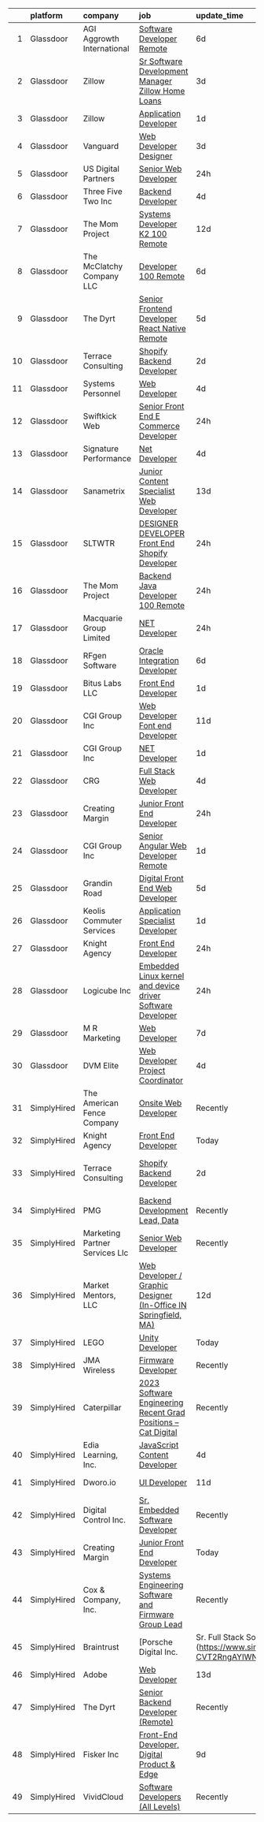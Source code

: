 

|    | platform    | company                        | job                                                                                                                                                                                                                                                                                                                                                                                                                                                                                                                                                                                                                                                                                                                                                                                                                                                                                                                                                                                                                                                                                                                                                                                                                                                                                                                                                                                                                                                                      | update_time   | location                       |
|---:|:------------|:-------------------------------|:-------------------------------------------------------------------------------------------------------------------------------------------------------------------------------------------------------------------------------------------------------------------------------------------------------------------------------------------------------------------------------------------------------------------------------------------------------------------------------------------------------------------------------------------------------------------------------------------------------------------------------------------------------------------------------------------------------------------------------------------------------------------------------------------------------------------------------------------------------------------------------------------------------------------------------------------------------------------------------------------------------------------------------------------------------------------------------------------------------------------------------------------------------------------------------------------------------------------------------------------------------------------------------------------------------------------------------------------------------------------------------------------------------------------------------------------------------------------------|:--------------|:-------------------------------|
|  1 | Glassdoor   | AGI   Aggrowth International   | [Software Developer   Remote](https://www.glassdoor.com/partner/jobListing.htm?pos=128&ao=1110586&s=58&guid=000001833ad7736db4a7492398ed6420&src=GD_JOB_AD&t=SR&vt=w&cs=1_fd64ec78&cb=1663139542333&jobListingId=1008123247793&cpc=AF770993EC679D41&jrtk=3-0-1gctdessu284l001-1gctdestfj4gq800-240493a7e473301d--6NYlbfkN0Djn2IX06ySSIMu1gfEBEDPYQmbvGwUh4vHPX3-iaCFfQnsfj8FxF0YxhOo-2lW_WottpGOt_iG4K_iuSi4My_2QSelA369vQAk0Bh05a_GpYG05czbSHP5QCpBtifp4rrO5380BLmxcgc1z1li4FB1991ijhvWqHZ5Zz5IpE_XBzXxDc-YHAxhfzgzApefNWDVWIceBlUjh1iSe1DAbdAJfYDfwfv-O-X31dr8qS-7rq4jpSw0o1wnyEB8wdDKdqh3o6hJlh8CESB695XVPhY-N2lrN0ICy2iKipimbkNSAQTzv1tCHtkIsznuP5XkfHjVsGOm707w_cpftAXXKstZThrLnWNhILqytjw268DL6QoKSixxxJxPQOhz0lbkj2FvMIzCoAL5IbJvYstl1mj6NmH57bFj9P8fgbXOHp5lZw_h73j1RMbjR_XFGg5WTI2tt8gNX6JIr1emXNGNkFIvxiS318rtUS7jne0eZKaVSL7L3mAiglVD_HsQbjnp2MZiFyWSkLGNozAJ_HpIU4bEulxE0qs0bOKcd7jhJISBCg1QooQQvJH7t7H5y2_qa22EmQUnz33keg%3D%3D)                                                                                                                                                                                                                                                                                                                                                                                                                                                                                                                            | 6d            | Remote                         |
|  2 | Glassdoor   | Zillow                         | [Sr  Software Development Manager  Zillow Home Loans](https://www.glassdoor.com/partner/jobListing.htm?pos=124&ao=1110586&s=58&guid=000001833ad7736db4a7492398ed6420&src=GD_JOB_AD&t=SR&vt=w&cs=1_32ab573b&cb=1663139542333&jobListingId=1008130784641&cpc=036CEF58F9688075&jrtk=3-0-1gctdessu284l001-1gctdestfj4gq800-7db2b0aeb60e9e96--6NYlbfkN0ANMurRYyPEXg08u6OamUd1Mvhk-zhFSGYIZgoJR86UvQ_x0FKK8TrZZD49G3rLjS_g4PcJvf3kkbCNuDQYfEDJimTA1LBnEv2drmpKQ6cS0wEdT7AajpG4Tz4HBX71_8q5S4ZQFSk2ffyM_TAKcCryGsHj_CzYu9-w29hYG_NwaZJ-96sArOR49iyuf1O3A8_r0JJOtqWXNOj-IpsS5UpIeuOjowRCVFBLlJeJ8jU4CEDIxZnPP_VsSEsazgPPshwq5mLv_m3AEnBxlWXKg-CgqwEYsV9R5fhHclTr0Rie4Ay9vLU-M-cjO5XZNcmP7LvYVPDCnip5akjgUedm6fbIh7G_VFULgsb_qFIIW2kTiR5L8N9J21ifA1OitMHBxrGJnrK9E12e4-7ttJJkSeTP-1YQ_16xKG6OrIa3uOymIQHOiK_ql10xEJy0Gh0F02iiVq9AhF6sMbfM-VTyiBs5mO0_HXBZQDJcz-5IYitJewFa4xnyKFNu29LppJsy1ElW-xlyFtwPYTm9tJS1brtdsfMyhn3yqRf--rJiaEwwIN-caE9LCR3_WFcaM8TJZCT87WWISyjDQeWtBikoLFoekwSBmQvipDSb_TigWZx1k0x5N-3rkYySEbQIZvIGwJ3KmKv-X5D-LL2p5EmOGGk0-In8HBoSgB-PFM6fZZ91Ov8CAjv5Yxg63N8_zBBkTNh2TGbgdYEvmW8PIS8NuGSJ0fpdCPH9AY6XsH92mWLv4UVWVZRHmE3nFW1eeeIn0pNBQAREHMB_5anWtK_WGdZXJyxHdjqUgejPilcv-0cbomgDctuLp1VSYGqwaBQPd5vxr5DJJDzgDvkNfrbpsciRN4xGci8JLQyBzL-7WNl7ahoZ53GxmUu4Eu8gd9cRdwPlrU_4w0kGcg%3D%3D)                                                                                                                                                                    | 3d            | Remote                         |
|  3 | Glassdoor   | Zillow                         | [Application Developer](https://www.glassdoor.com/partner/jobListing.htm?pos=117&ao=1110586&s=58&guid=000001833ad7736db4a7492398ed6420&src=GD_JOB_AD&t=SR&vt=w&cs=1_5738f602&cb=1663139542332&jobListingId=1008134172887&cpc=C4A69CCDBB3B9599&jrtk=3-0-1gctdessu284l001-1gctdestfj4gq800-c6daa90a6669b9ab--6NYlbfkN0ANMurRYyPEXg08u6OamUd1Mvhk-zhFSGYIZgoJR86UvYL2v6MoUqae-sD5DnU21vpZhuaoMFJt9wVyEyvf2QA1XfguwhH7G3tM0-PNgW6CGdUX9LBJEjF1WjQkIfj4JRydtvPZugMScW5L1yCyM5tNJ9G8L6OLwOTqSFwB3txIms10ZWOi6v6gjKxtZqgomg-VULG7yTg3-gCK4qMH2pBE4ycUVuUCbG9tgTvckzWW4E-4vWud2ZN1hjMTSqcOOJQtiS-UZLASVR1ziR2RmtgKJXSIq_3lXCxUj80tmO6qvhQ2KCFEXfQaZUD0oldqJwrSUE_zb4IaeP1u_Vr-WXHdgc8LxJ4m4oWReWC4OJJ_Tr47yhl8kTBiTCmnMIrLhKXjCV27pJKKf5nlDah6XXTTMkgkNsdIiVpBQx9AWbiGHlrolU1_x7_z6ycsL3Xiy5VcrlZzABCZHfCYTJ_7Xu242-sxIBM7xRYVIlmmre8LKKZcU7dh3JRnEhieeUbYcPo8EtrW29qMAwuh5mb8X3pAd4WKL4yXutQ5N3n_xebivRtugeS-_PJHTlpUQy4yDfwmYS3cxQk4y4pX-7A60XDQBlu2-Pn2yO-JCvubHSAzzi5ZaTtD-YvwnKxivmBNHtvL1S3q6SDlAOK2tpFzRLbApZJdDH6C3A7rnPGKZSfWHna2emurFfcqHc3L0NFJvLmhqYqMC8ktkG2gAV7lb6kPd5CdlXW1VgnPwXhuRi3iTncA8C-FUUXw3RcsHWciNelSWG98i81cIXTUPAba6ZBUBgP0E_o0ZMp0AM1or76uY48elgDQBb7fSBkzje3k_IMMUXTJfB8azxwE65C7XOx-4U-IVFKxd_7driAl475BOgSLMqXHxBW9PPNY7zz4L4c%3D)                                                                                                                                                                                                                | 1d            | Remote                         |
|  4 | Glassdoor   | Vanguard                       | [Web Developer Designer](https://www.glassdoor.com/partner/jobListing.htm?pos=113&ao=1110586&s=58&guid=000001833ad7736db4a7492398ed6420&src=GD_JOB_AD&t=SR&vt=w&cs=1_bbc6ea57&cb=1663139542331&jobListingId=1008130738329&cpc=CA5E2B5B7F82281C&jrtk=3-0-1gctdessu284l001-1gctdestfj4gq800-8f7885d589a4cda5--6NYlbfkN0BWQs_M7ZA8XLbIFWVw-PYcVVEPryqVLyWhKaEKPskHy2YkbHyHJDwB5vIJ0eSmX6bVJVfbGcsdJGyr5o5S5OnXYXJWXZNmtBOxYNrDGEVO1O9EpaQDa3kCWxUxd1e8enNO3rCqJXVcGHaTnsCGx5vc-lflJ8tUwqdkctmWWsMYtd56T3SzBRFm-lwcr4SkAvZu2IDnj5pZeQCoQskUSX093Xun8O1HcNlwYQxOP0Gz4tA5WGvrqW0to8uwzZd-ecVXldNvQet2eHjbdscZebnMLOODvBdq3tmbhmvKKaVowTMoMVvBj-AWOd6M-kTjjUYhlGFrRghPO0D95vyriin3nj0xYId_QLFV1gIhetoTMZRJM4cLtoXUyKle_AojObNncFk5ndSR4tz1h6iM7Npx_Vz1I4xP6Wp4IcEwceHdmDJAKoOXVc1xxrEoicT-H_N6EaS66iVFFyIaE22ZCbu9v8RV1n5h9sjjOIbgfgV50hbpCIxpjxeydmD1kAzT8aW8abL0QaR0Tqm_WNWNvx_RkUyKQzsPEbdI-kVbrYqOhBVoI1sUPyfBJzj9bC-BcMd2lil2l7YB_IukfUArkFloNg66UEBwM4noJaFptaO2RKu85Fu8Hg7V-XdDTCW9ckX_DCF272LOT_dZy9ZAe5n9EyhW0mdtU5p0yodArVDqnKfBRh_rzaccNxwjS2upxmMt6Qa-1bZ1GKNiIKXJnFiFx1RQMC1FgG79fo2i4gwshRkUtF_PnwSF1g73XzcQuSArdWMCt4uji6onSNkLQhU97Mee_eskmFH4XNFjd-uCRpdM1VpjshWE8I5eFnyjVZlHbuJe1clp1To715RJNAi0sR5CT_gw5WrgCPcJJ03PjwgYAOuqDF30MaxJS0in40zlQavcXFJ6soucbDaFZlJSaOYSIagzzDp0pSOLSCXT8mZdzQJYO8nv7yomPQlTZOjDBOIaBDhHvkKcxgSsvXb7m06vet06Zs0oggZfsV9veSJgDeRbak_LuTE1EDCl4N48OYY4fqZ4lKaZA0JsRc8XrzMLF8_vEZn2TrQlYSCVhnqA_wH_lSW-cbxUk3vDidasjw5Zb60iSw%3D%3D) | 3d            | Malvern, PA                    |
|  5 | Glassdoor   | US Digital Partners            | [Senior Web Developer](https://www.glassdoor.com/partner/jobListing.htm?pos=112&ao=1110586&s=58&guid=000001833ad7736db4a7492398ed6420&src=GD_JOB_AD&t=SR&vt=w&ea=1&cs=1_d14cd3da&cb=1663139542332&jobListingId=1008137042983&cpc=64DC0C913FDBAADD&jrtk=3-0-1gctdessu284l001-1gctdestfj4gq800-003e37f9149db07c--6NYlbfkN0Cu2d6yb8wqnf2iBGjLJwYIGmr0Yin4w7PKMEyI4--go4Xd3mypgax41yCG1wuzaFuQToPP9BQIZD7RFQpvLqHIr_xScS89BYfwIcyUdZArCgXEw63aqj8UsVz9WsV70C4rfra0dvuAdvjr3izQLB4FtVDFx-sa6jaCs947NP5WTxO9ZdkKqxw_NzPPkvRfvxctwfsa5jOhs3mAw1vbXAGRln61N05vYqmQXSeKNR816YShTc-WyEH-W_RcvmYc1hlVq45Rv46Mf5VmXM0_4wl2g-CPNVhFUNT4hb20VeSHMHfyfvmRhaopkSxByoHuo8wdQ4lBCgWNueNmB4Ue5JQzbsASE0tamhO9zXIGqam5GLi6DaDH-NSjwZPn2dUzuCTg1ZlA8a5kfm-32l0K3ANUvtddHOVEyVGbSSyYDy9ftpThvQNBY5FvhAhZp8WsUpSze8-YpSWLew0XvO4BF2yGMgY4Gm39VB3DZX_B6Kkss5tjULFj6BycJfIiTZpoIqIhWX0BDmxOPA%3D%3D)                                                                                                                                                                                                                                                                                                                                                                                                                                                                                                                                                                                              | 24h           | Cincinnati, OH                 |
|  6 | Glassdoor   | Three Five Two  Inc            | [Backend Developer](https://www.glassdoor.com/partner/jobListing.htm?pos=114&ao=1110586&s=58&guid=000001833ad7736db4a7492398ed6420&src=GD_JOB_AD&t=SR&vt=w&cs=1_58282036&cb=1663139542331&jobListingId=1008129717452&cpc=7F925F5888094D6A&jrtk=3-0-1gctdessu284l001-1gctdestfj4gq800-e619b490b73387fe--6NYlbfkN0CgBgcxuOwrlzWFp0xvOgllyDb1Hw7UsKEX_IsXppgvM2unXhFTbkMwlivnk0ZepBZCtuyGY7DQfNdha5kyFYTD0swE5_W_RnJ4gPbZ3Qu46znspgtjuUyeql3aZDl35yDQFHg5SzL3Gemiijo3s7PvG_OOq5KLgdlZ4Y3RT9aqiQ0C5ya9CgRzzW6ISQ3ufyGm-Z2yj2HovJrS0XExiu3YMQdKq9LWy1e7FyiGq3iOG4ktwHQayKIRqsWsLoHZj6VALLa15FuqonBXB2yXFPnb40p6EKOr3rz4zciLexvOC0l9k-pZzYYXh5MvHRG8f2XOANGGPwCQACoTxPGnN871d_QAH3IPhvyUZ2OOIWCI2HOC2CUWwxMLqg8Lpw_3BV3b8hLG5CdVXWV1WG7xShdS4mMVBVcYLPXZrg88lZVZzaiSnnlMlmm0funO_TDfOvE%3D)                                                                                                                                                                                                                                                                                                                                                                                                                                                                                                                                                                                                                                                                                    | 4d            | Atlanta, GA                    |
|  7 | Glassdoor   | The Mom Project                | [Systems Developer   K2  100  Remote ](https://www.glassdoor.com/partner/jobListing.htm?pos=130&ao=1110586&s=58&guid=000001833ad7736db4a7492398ed6420&src=GD_JOB_AD&t=SR&vt=w&cs=1_f46f9a60&cb=1663139542333&jobListingId=1008112300129&cpc=BAEB662971763A76&jrtk=3-0-1gctdessu284l001-1gctdestfj4gq800-fdf56c462fc38c9b--6NYlbfkN0BDp_epf89aHDQhKpPegNJQ_ldQpEFZQsM9OcONMGxWx6pU56EKHF58QjVdAUvn2gUgn1E3661QXtzRSgQtr-JHtXIqlLT3NkKpq7nxSaTFvXKT3WZ4c9flIA-A-cseXStXfj1NVjjcY4NV2hmz-2s-6r8GQ-7bDQpQH8dHH5hSD68om7uvRYp64IriBaNICmIXo8mHNTWarIknxFJeDEd9XbmI91baID6Q7kaI5sjfjvxTBcthnE0nTMkwpnhZaz9toUPJ-MpgAVXyBn2PHmcUkl7gSQa82eEMmMni3QjMasbl_FfEuy8KnqyKBqYFdpjLpIKYehgHQQ2N_YnqoVRWsnMgyGsh3s2ugNe-Bo8R3JSMFQQhfxxHoPnd4C37LhttCVfoGu6ifQWyUI9bLVwiRcV4nWdIHi8FvwryB4NFAGn_42tAJL91IB2F6YpfdOX7n3kUU3MAUJFz7axbWjFF3Ce0dTvZdaSVHWFEXSOwGkeBeEnjjHMcGqQTNu8tfR0pfzHhwyyHZtma7codgLoRLMzj2tZE38qvTqT3ZXHo0IXtVc8WkWQjVf2lD1z2OOGXXgW4RmZMpA%3D%3D)                                                                                                                                                                                                                                                                                                                                                                                                                                                                                                                   | 12d           | Remote                         |
|  8 | Glassdoor   | The McClatchy Company  LLC     | [Developer 100  Remote](https://www.glassdoor.com/partner/jobListing.htm?pos=129&ao=1110586&s=58&guid=000001833ad7736db4a7492398ed6420&src=GD_JOB_AD&t=SR&vt=w&ea=1&cs=1_010cdef8&cb=1663139542334&jobListingId=1008123581793&cpc=FA84DF7EA1EC2398&jrtk=3-0-1gctdessu284l001-1gctdestfj4gq800-6acf41fd2f09dc8d--6NYlbfkN0AvJamjXhlkDEVf_vcoI3bbUUL_2ExICajiRnoRkOTKxHcQu0PRm526CmUeTsfanZOqoMDdrUp-j2i0QJI96SrAfuCerXt-A9V0AqPqWyOynJ3x-O-RpQjzGHVi4lOd5Z4R8Srd_uF6_bna1BnLFXLTnrhod1AEqQ2yc5WyqDa7bVoBDzmrc0u2pe9297U47LpPtblpFH3o9JwEP719m88yktwKxHjfx86yDmjVsqt9vfbrVG-xngEH47xP1_TAPYp30synUmGb-Aaa0HV2fDaf2yOiyTWzUEGxdDdvJmIKMvdyei77xdYLwhS_yIjmVmGmzogEo2pFzQ3J7rqtt6H-hrblMqbDBVOkxJXE6QtIzAJL71ZE4S6qwUVIGlhBjFQsr5smSysn5IWhNZd_ksyEeI02qy300c59qgLpNhJCuuPLcbqZFgvaa7KnHlxX4EPG7oD9lL8466VIOTHtGq6HGB6l0q85D9Vc6lZizONC77Ue-kJJfjUBrbCnSoLgeqQ%3D)                                                                                                                                                                                                                                                                                                                                                                                                                                                                                                                                                                                                           | 6d            | Remote                         |
|  9 | Glassdoor   | The Dyrt                       | [Senior Frontend Developer  React Native  Remote ](https://www.glassdoor.com/partner/jobListing.htm?pos=107&ao=1110586&s=58&guid=000001833ad7736db4a7492398ed6420&src=GD_JOB_AD&t=SR&vt=w&cs=1_8ed9624b&cb=1663139542330&jobListingId=1008127746861&cpc=1641D5D5536C06B6&jrtk=3-0-1gctdessu284l001-1gctdestfj4gq800-3d48ef1f36f31cc6--6NYlbfkN0AFaGKiZr_kAHuZ3OrJZNHsT_4fdn-2K5hALt0VUNIML00FY7QMuiO40EhkuV9Thnlx6oS6kfZkO1-LJKx1-I_zgyLhp5ZW0ydVVnkommZNfYOIUFHAN7D6kbIB4D51Cn98--WG5qamW8oxk5kz89jttVWYS9spL6jPR1k6rMDBb6vdCBhII_8GYRz0qfY2Yh-1mYVARh6V01hJj8RPQU-uaYyPrMRdOpOOs4SZlC73mhjhThVb-DYBQUqulFqJQ3D4UmTicPvTLTaqGGTw4WoiFsceVyer4sBbsHbzWXnQsxqGpOTZ2xYdVo_sFIIKCwm6r35Rg2naNC7p3lczPnksaTlG_cdD_g7-W4kyCw8TSN3bCYPt3AJ8cefMrgsjdv0qFDVjhpV_VP6xXrbaz5K8njRNxlbXeEIXjg89ByLGaTVckXYFlWlnKoz-8qLSzyQEoInYdthl-b9vKJleD3AhXIR6E3UbDCixH_OAwy9hMkjrBsZLR56Do-CXHmsCBAlxMLWabP9RryF_0MzQr3YNrXcP9mtEq-KQkXPkHiIf5V3xzWHmhAu7)                                                                                                                                                                                                                                                                                                                                                                                                                                                                                                                                   | 5d            | Remote                         |
| 10 | Glassdoor   | Terrace Consulting             | [Shopify Backend Developer](https://www.glassdoor.com/partner/jobListing.htm?pos=125&ao=1110586&s=58&guid=000001833ad7736db4a7492398ed6420&src=GD_JOB_AD&t=SR&vt=w&ea=1&cs=1_6f31502f&cb=1663139542333&jobListingId=1008131665607&cpc=A0637F14311B9419&jrtk=3-0-1gctdessu284l001-1gctdestfj4gq800-18010db93b8cd787--6NYlbfkN0DiwaVD3HiDYB5250xOpg-Chrdpscpx_0ux8G7tjQr9ZR6UMPMRjdTv-rYv0WYt0ikT0CHPlckmqNdBahKzqtorl-3cYiUc4Dw6CYzL8XOgRfGBcW15CAX5wES-GOahStgrZRXkPI7v7sWDDyhpOm2oG13rt-Lsa-73n1rcwrI_Tk76vUQ2yVPBIAyoNuO5SmraJ2-fgC2ZUtvaZGnJzuWGsQ5xRQe_t88ztDDChUTYf4xHR8lTu8URdlvh2dc6aE8zXnZCj7QJkLynFQEvzwPnaFsmF2PdyYaWOzzoA-9SgICgifVwZ-Qmblfc4SWwORBS_YBcZDKiQh_GXgzdIG7X9TZKq-cTcSc1dxyFi35q2ZjeNCzrdQjmLFfbX5mUTZRSKITx1M9yGp2Mr44Y4s4J6HYORiF7LyE9QdoYuWOQf-1kDeOWqc8YwMKQbZ_9Yn40bTR_70EB_85X4MlQrw2SbydZhDFYo_nXgCW5AP17xKs06ijyL_2Zl85xxW7w7so%3D)                                                                                                                                                                                                                                                                                                                                                                                                                                                                                                                                                                                                       | 2d            | Seattle, WA                    |
| 11 | Glassdoor   | Systems Personnel              | [Web Developer](https://www.glassdoor.com/partner/jobListing.htm?pos=111&ao=1110586&s=58&guid=000001833ad7736db4a7492398ed6420&src=GD_JOB_AD&t=SR&vt=w&ea=1&cs=1_8ca4ca53&cb=1663139542332&jobListingId=1008129965645&cpc=B63DE67CBF13A213&jrtk=3-0-1gctdessu284l001-1gctdestfj4gq800-166b6172a04e523c--6NYlbfkN0A0DbZ39CWAZ7sACrgUbAgE40OfNocsE7-DiGyU8aF1blUF2VFbpLZHBkmN2RXWPHrWiMzvEF-EHPS3NrmvRPLYa9a0Bj8HphcsOLEeEjkVaY07l-P_gqfMP4mfJUrClNXxaTt1W1zGGi0J0q-qQUWHDVs981JRQlQrKB6SnuR7J8LAiOQnEsjUkwRT6NDECMlmUIAHhbOeRzUksmdrLcVTpJaAmzUb8gI7HtxZxB0LuRq4AGB07QHuuLNLAJju4MvqgV19KnAyb8C6OSWhiUqjj8KpRdXS7fWZtJ9peDNAb9Fhbuv9eACsPuCmiiSgp0pYu1L2Bp4_hK5RHsevHT-jJ02KP3Jrr-wy7OdsrWlqHQjpCtC2kVtc_OV4xSlIjlrlognYHNRewZ3kgBGokooYACQ6TFx5pd_A-AP4P_HkALPtkWAtu0Agx5XXgtcVBMYEOZQ3xcumgDNja0A6YJSnRvFXFBLgGXxLf6kca_HZyFdynMC9MdU3-mX_-MJvLwOqo5hOGsPn2Q7oDNEgSHCALB5f77sDxjeDGhx11EO9WSlJilavoftkaNzvhw9m9YM%3D)                                                                                                                                                                                                                                                                                                                                                                                                                                                                                                                                                   | 4d            | Amherst, NY                    |
| 12 | Glassdoor   | Swiftkick Web                  | [Senior Front End   E Commerce Developer](https://www.glassdoor.com/partner/jobListing.htm?pos=109&ao=1110586&s=58&guid=000001833ad7736db4a7492398ed6420&src=GD_JOB_AD&t=SR&vt=w&ea=1&cs=1_e9152a57&cb=1663139542330&jobListingId=1008137258811&cpc=9FFE37255B2C047E&jrtk=3-0-1gctdessu284l001-1gctdestfj4gq800-ae474f08ac9fa07e--6NYlbfkN0CvahHJL5dpwIe5nlYo2UZJB8CTXAEl9vJAxrd3EfdRQbHmtT7BfIW--zfH4WusIQ466li_pDKqv0zJfo8ilBc5VF95SNoet22FWa33rSjNfyxVuclSl01HLTqL761YPdBspLBN2o6jls-hSNc3uKrEOu2jFI0lc2XHVsKCCd-Swoc5OyIvHMTuhi06L1BFNURjMgN_MVXek-bwTotRMF80YPvHIj1MJAhf42ENR9bAElJ7oLFFzzh4MdvRPvVtaMKTqeZfxIX4pRqOd8mgCzfbD8N0lVwVoQd9l9aHBiZ0I5R45JfOhfnNNRSTM6_e4XnwTT9zKKEeS-Fv4R2tJChkUKV3kxlW37EmdeNg9bjc1JKRyURzYHhe2WmTC-34qb0G8sZUGL6Odj3-bQfC_lPrV9SuRJv3pH_F98g1GAspM5WeMOen2B2MAPkE3tydXrCqSoM8jujPA1Vg-CW62Qs1-lqyfN5TPJdJ1BxMvUZEwQjuwBNS3z9VSGb-KOZUQpFAKTKfLnU_Bw%3D%3D)                                                                                                                                                                                                                                                                                                                                                                                                                                                                                                                                                                           | 24h           | Remote                         |
| 13 | Glassdoor   | Signature Performance          | [ Net Developer](https://www.glassdoor.com/partner/jobListing.htm?pos=126&ao=1110586&s=58&guid=000001833ad7736db4a7492398ed6420&src=GD_JOB_AD&t=SR&vt=w&ea=1&cs=1_0bc7225c&cb=1663139542333&jobListingId=1008129201684&cpc=1160948BCBA38B5B&jrtk=3-0-1gctdessu284l001-1gctdestfj4gq800-f276d1115cf58d0a--6NYlbfkN0DdI5e4NrRhJzkh5_rNc4iJsqmw_rK-1extVvYQlMkdwFRmXS0qm8nU-JxbqHleaeIjy00LjGaNRKyKI8tQK73iJvL9vjfzdUjL6MmRzYFsT-Tf_2d6pA67Vr_5YKQQ_zKhdJbkV3jrXuP0XPlNHTLuXoc_2d_1Qj8SxURG6Hio4x5gve3RpCdOKEhBqB9Yot6b3mB3sQI0GRFwHEtPDA97g3WQgRpPgAcvJogB_ERGeKxxyk6CoRewvJaz2U2r2Dnq_e9uJIzY_Gjydz_8uaOKUlmi3MBrioa9AoTo4jTQYDZCkRrnygVge69w4b9o4NY-qMSXDnmB5-9KplAcF24V0dDi3feWvCOrzQMMR9Ewp7qGnH627YHSTFv6uZ08_NrzACBADbbnlWHu6Rt6W149tTfPzghcZsSfkUuC9glAlGtmffzGwBZBTyp4bwYpQiMG9nfyRW2qqneSdJbYEuK8q2cxl3aO8zYtH5ce6osKPsz6JbB2Da0X)                                                                                                                                                                                                                                                                                                                                                                                                                                                                                                                                                                                                                                | 4d            | Remote                         |
| 14 | Glassdoor   | Sanametrix                     | [Junior Content Specialist Web Developer](https://www.glassdoor.com/partner/jobListing.htm?pos=119&ao=1110586&s=58&guid=000001833ad7736db4a7492398ed6420&src=GD_JOB_AD&t=SR&vt=w&ea=1&cs=1_f526111e&cb=1663139542332&jobListingId=1008107815764&cpc=A65DF3A704A48F9B&jrtk=3-0-1gctdessu284l001-1gctdestfj4gq800-b245c521c04dd0c2--6NYlbfkN0CyQKdz8_lqdlgY-c-amsQST66Z8QjChsyYA8vzcGklWI54h1yaGRml5nZ8zCgFfjKK9ZLdt4yoVKrNz6IE8WYqPgnbtAenCgXBCuUJyRj9v1G_X1xDpaq7D6TVuE3LE96DJszuenHbsextHgw9-_0LokNeJq8xNTHga_useAxykmPnHKlxTeGpxpVL3bGTZHIHfF37NP-CGvXZUT0lC-o4cGq97dW9oMdyHLEvNeIi1BZLFNwRT1cMT0gD9IOMdcfUN8M5xddJqVe2SM-GN6FjwfE6narTJ6U7lAS0FNEN8Eo_R2TnINBEAlZtO-kUogmL9Dvuj0_CO4RHfvOviGRmU1x-Wlu9ejLEHOsmofg2JhKuLuFDYziTQ5TWF5J66RWdMWVwPqbQ9xYeULVZxEsrXW7J_WSbf8MJ5mJV61_j7D3iH-kN27Eencl9moC0H4fDZgNw4kK5DErTpB1EQfV-d6K0ooIBUlGa7J9RaaUE0SpWujSa0Mn_2x7QBH75p9M3bgn_DgX3EVUd_BNLLml85XUdOpUxKKg%3D)                                                                                                                                                                                                                                                                                                                                                                                                                                                                                                                                                         | 13d           | Remote                         |
| 15 | Glassdoor   | SLTWTR                         | [DESIGNER   DEVELOPER  Front End Shopify Developer ](https://www.glassdoor.com/partner/jobListing.htm?pos=104&ao=1110586&s=58&guid=000001833ad7736db4a7492398ed6420&src=GD_JOB_AD&t=SR&vt=w&ea=1&cs=1_c779a73a&cb=1663139542330&jobListingId=1008137598131&cpc=618B7C2C2BCBC227&jrtk=3-0-1gctdessu284l001-1gctdestfj4gq800-200f7b1004398c4f--6NYlbfkN0DfhRLDY5E7BVY3xhBTAobuSaZ3WR2SqAJ-w4NHeQGDZ8CKtdIif9Oe4KhcI69g0WvVa1Frq0TaZ17OPadVErfG9reYn46NcnkHevZvy4YbazIj_UmrgJ5LNoG4eefHDLzuBc8l9B6543c5UqlfJZVnmh6W28k-UwB8StPLEqeOhv5rOU9UXZC6PFE6j-iiNpFr7YB6oURcyXja0ly0aMxsvCSs2h7JaHhlm3KPwC8zRXIDI_Av-oZ6N8A8eCvUVI0K46OaTL2RWOBzvxfydGtmbmQeKMU-QYG_I0nvQucawFonforYObkIzVlBHNwBXuZJkoo7eqiL-ejRI52Psh2_Aw2a4EAari6MeGTGZ7hTwxwdANJ377ppwarvx_sVbUnf8pRykwLzo61dhWkh-DL5ae2uTYXiYhzCyT0tyL4JXDdxC7C5gHTVncqcONof3QhjmzVr31FkHD9V2ojEpWvEjHu2RwtuvKPf8mfDA3ScwyJge0wM7km2sJKUDdxSkoEu-j5RJJy_Cw%3D%3D)                                                                                                                                                                                                                                                                                                                                                                                                                                                                                                                                                                | 24h           | Remote                         |
| 16 | Glassdoor   | The Mom Project                | [Backend Java Developer  100  Remote ](https://www.glassdoor.com/partner/jobListing.htm?pos=123&ao=1110586&s=58&guid=000001833ad7736db4a7492398ed6420&src=GD_JOB_AD&t=SR&vt=w&cs=1_87dab0e7&cb=1663139542333&jobListingId=1008137268185&cpc=ACAF1607C5C1E404&jrtk=3-0-1gctdessu284l001-1gctdestfj4gq800-cf3023fd976455f7--6NYlbfkN0BDp_epf89aHDQhKpPegNJQ_ldQpEFZQsM9OcONMGxWx6pU56EKHF58QjVdAUvn2gVV_7j7KIcVwa4KAmjt9uW2__vP-KPRhydi-Gx1r2zmjewsYkahTiT2CNFRKeaRvmc4cPj6bPcUdWB7ETrQ4ftI5Q_52yGmklmFcyFZvoo2O2KmpDeH7XtCYUTkbBiTgov7rA5y5mvP8193UR8amSB4egThaniClHr9bZExH0Lv8Y3u0mj83iVAEvQTcvNJTjIMKcGizlEHKnKwInQqbWxALrr2X-RRMiwjzkvWiaw7WD98iH7FONmGWDV6C0ikhUe4rR9vvwJkAF9zHnuRIYnxDHAEFBIUzxgLyE_ioGHmIhyX1p9otDxTL1VCzBN_m7ZJrZnEGB_28eRq7qPvgQ7T1bg3uA5gwBYTYKYBr5o7jwL_ohULD6mRBUwSjIuL8hyLwmYim--2xjN1qR5HgSSpGXUgd-GhMwTJE3EdB3XtHn-Dnv4wRqIc82HC1Y3wIHRrB5QeoQOTE4dI8_ainIa0s-SV2M6M7prLUD90Aadkd-g8CP3dC5ZYnw72dBxgymyZw8rtHCfVM1QIsEuIJLZcJg3dqiPES7V0DttTn7Tg_ewG4IOuHdzmoaPuWbmE17AimhlPb69oX3VSaC7nydQV8LPkGZ_B5J08E00ZPuybWM9bwJL5CLC7f-5v4UxMKtwCSjr1BbDGvjUunWdNt6BEcELw3rs1VC0%3D)                                                                                                                                                                                                                                                                                                                                                                 | 24h           | Remote                         |
| 17 | Glassdoor   | Macquarie Group Limited        | [ NET Developer](https://www.glassdoor.com/partner/jobListing.htm?pos=108&ao=1110586&s=58&guid=000001833ad7736db4a7492398ed6420&src=GD_JOB_AD&t=SR&vt=w&cs=1_ecbff47b&cb=1663139542330&jobListingId=1008137300726&cpc=F929909D2225707A&jrtk=3-0-1gctdessu284l001-1gctdestfj4gq800-19c9b2001e43044e--6NYlbfkN0Buby3bM6xh3PvoctOm6nU0sG10uZOdQYvMWxvRDCBuHZP9gZtXeKBRA3GjHBhNf7rBFAuvZ96Pk4K5BhxKC4NkRMOKmuwBzlgfGqqh3cJ-fhzY7nyx2VmGOpiuKXrmm0LlnvR8u37IRRSv1Q8zuvhoXqF5YWSMkOPEnw3sidZjq3ofw2CEy78gbI2X_N9r337zQubBqPC4S2pEKHdoJQy0aCKgEd7RotTCC9CfkolZ_io9OGJXuJqD7Jpkz1duFo4T-64w68XcNB5WP2Xy7YQ9rDtH081wdTADzRDLgTGz1_m0-ukF0yDlqOcugSIOZEefkIql3hjX7bOByieK-d0Iln00mJ-SBHZSSHGFd0RNFVZ_uRXoFnMtzmfw5tmPkS_IW_-Hrx9ev7vS1BpeGxzUzL4kseicnAmbh8U2irmD7lVXompMJ5vqyf1NRPTME1Qfpal5WdzcWMuN9U_CCJiHyLYPNyXcmCCrzNQ3sZmjwLNzrWf-ld0BJD4iCYvR_Vjes9MPnZUw8m_rMA5YcGz9Cs6liqv9vIc%3D)                                                                                                                                                                                                                                                                                                                                                                                                                                                                                                                                                                                       | 24h           | Houston, TX                    |
| 18 | Glassdoor   | RFgen Software                 | [Oracle Integration Developer](https://www.glassdoor.com/partner/jobListing.htm?pos=110&ao=1110586&s=58&guid=000001833ad7736db4a7492398ed6420&src=GD_JOB_AD&t=SR&vt=w&ea=1&cs=1_88418b2f&cb=1663139542331&jobListingId=1008123938676&cpc=61B26E8FEFFA679F&jrtk=3-0-1gctdessu284l001-1gctdestfj4gq800-203851c7ef12fb95--6NYlbfkN0BBGG9LMNqL16EzDx9S3nKk4b6IwprgSJginr0DZD_oW_fGju1lNZoR-aoPQKwBbcLNqdS4LwO1mUSSV2ol0Qirr1LZzTV7_Xth1isLf_dNAw0a5t4IPWw3ThgQG4lZZ5CYVv_uU18y24kziyOUVZam7TIUWKIiOtDBZJw_J793cUOBkpUUSdqjltYp5mI0WN4OueH17fd5_jdyHkYncahoWsxLkhAkCqB1YuvMfyoAu-7LaJ5rx-8bCM0pb2PUl-6hkPSW_6xIs6OLwmbgYUOVsVGeBPTwuUgVluNsOpcxvc4xHIR71tCC_7pjIDnp09L06yvFKAjq_rgzYr4rrh7rA3IpEdeP9aTFR-dUOtXErYQbCj_wxPkCvP1QLPaEAbXkzL26SmRECdXm-dWs5Jkh4X3OoxeGbbuwNjoiEndC2c8YCMLJ59hoePZNhxRNosUsryu0aDuQG6RZhxtjU23t3OlMxamyva-JEBJUTQ7gH0Vx1E7BMBUyayNwWWGo4ypERHa0FeGDDA%3D%3D)                                                                                                                                                                                                                                                                                                                                                                                                                                                                                                                                                                                      | 6d            | Remote                         |
| 19 | Glassdoor   | Bitus Labs LLC                 | [Front End Developer](https://www.glassdoor.com/partner/jobListing.htm?pos=118&ao=1110586&s=58&guid=000001833ad7736db4a7492398ed6420&src=GD_JOB_AD&t=SR&vt=w&ea=1&cs=1_576e2483&cb=1663139542332&jobListingId=1008134224418&cpc=45DC3EB807283E85&jrtk=3-0-1gctdessu284l001-1gctdestfj4gq800-1190c4ab4cdd1eac--6NYlbfkN0DZZww-p_mr8GWlqIRBY21Wjl_Fk3kglyx5_HcxykVqwaIFqCAegIZJiVitd5RgerKPCPrlHD9QRgSzW8DYTxBPXm-MPdRkZzbCkQENIPceB2oPyi48dcXo8Cp7N2_1tPMzlDirUQfE5IMjBBwsM63e6g_Vj2CHze5AXT2TOBPsDtjU5EuUHxsGwHzZ4TZDGNNlG7enAF-7roVkxQPAiMIth6pn9U9PXpD9WnBuyCEYzonAHRz01sb9JifPiKCCJS9Hlzrw7SktDh2pitiDDwd0OI_i1GS3I-gcVZqFe1Y4fHuiM5VB7O7zAoUrFoGBBIgCauHlhoRtfsiOQ-I4PiROR0DkM8mbOj44qM298cKPYSEJnkdgl5mJwC2IAcBnS9YjCHA9XtuQi2Cg-yDnnwq_AJ76iz4_txoVJ8XMUnK50kD3sHLYEFvO0gu_GwqyRPjyjeRhw7k1fJbrcjjy-N59rQpPq2uPjC5QCZ9tWBbNbyr_1QgPlBp0V22y-wVojmQ%3D)                                                                                                                                                                                                                                                                                                                                                                                                                                                                                                                                                                                                             | 1d            | Irvine, CA                     |
| 20 | Glassdoor   | CGI Group  Inc                 | [Web Developer  Font end Developer ](https://www.glassdoor.com/partner/jobListing.htm?pos=103&ao=1110586&s=58&guid=000001833ad7736db4a7492398ed6420&src=GD_JOB_AD&t=SR&vt=w&cs=1_78fd5742&cb=1663139542329&jobListingId=1008114568171&cpc=80B915E8E3483F7A&jrtk=3-0-1gctdessu284l001-1gctdestfj4gq800-d07a2b699171f1b2--6NYlbfkN0CmPt6JXytAhZscz-5ZOP53MMQ49Xi4hmwETo1lvmuAlevjIw8jJ3AlvntJkfy64jUAMSz0a9DWg6AztL5s6-tvcQYQ__NF6aiILhKyAWa3tCyeUXimMmMOt169Z6vTXoLoLLOlzxAEJJU4TGl53IMYzniAVnV6B6FaI7xa0vX5QSK8NbPbGdXEyrGPrHb1Dfa-AuXv76M0l6Rkj-Li95vdQZho4EFHdUKVW8gVcaAGWZIdz6bQzp89jIKwZOTEp-cULvl9sgMYRRgJw9_C3f4ufeUcbOA2Ga7I7JU0-PtVje1T7mHrMQwswKdpTc59jtKwI4YtCtZfOQajbfGZT_zjlxC7TmfDETKikPtWcXCWq5b4bL-khdGdUQnW6Ieys8aOsvFCjvWaQuJLd77ePM1HTeXskPub8QVuZm2p86tMSlqyK8rm9tJ0yGbty7MrxnxDwp5NTqxIo3lMLwydlsgg-OFvp70fOcHyCSYy207HczuoaLWb0Bme4-iMU3H3tWCp2Uvy1EFu6RC5iaXErfmPLol61T9DZpJA7Q9HNVikIVJiXgaQ7Sjq)                                                                                                                                                                                                                                                                                                                                                                                                                                                                                                                                                 | 11d           | Washington, DC                 |
| 21 | Glassdoor   | CGI Group  Inc                 | [ NET Developer](https://www.glassdoor.com/partner/jobListing.htm?pos=105&ao=1110586&s=58&guid=000001833ad7736db4a7492398ed6420&src=GD_JOB_AD&t=SR&vt=w&cs=1_f6b111c7&cb=1663139542329&jobListingId=1008135114193&cpc=63DC0C03592DB700&jrtk=3-0-1gctdessu284l001-1gctdestfj4gq800-63c998d6d5f855e5--6NYlbfkN0CmPt6JXytAhZscz-5ZOP53MMQ49Xi4hmwETo1lvmuAlevjIw8jJ3AlvntJkfy64jX0MOYQGlw479cKqSnF5mH3pztCYdQcNn0DkFm7WZNtgAH_27R-KZL4aaV5DJCfNoipIDGqrVneU8VjX3R0iXea7ZQNsAGzRH2lHe-bx4Y9esbdAon1UJuqleD-kxTXHaU4Df7cYVowfOIg2y_3i2ywSXRtBz2n0RTr76MG1Q4EPcmwWOr53mVXR3nomAgBQrVRgm-VpEgRlu56f6XlGxp1e7t2fnwSYOXUsBioicRkrd8Ghptdr80ioBINxMxjv1l-gmOo1zlPZD3yXrG-ENgvSIR1mn6dXZOU5IRFD2SMWwzV-5g2I1PNxvTq3grAPpDn7Yng1C9RyFUNkhDZXDmMhX_yGdma7beATzthSvSlPBSNyPxRhhdzDW9X-9GxYYz9HySn0QwhVLifvu-Y6mmNLu2U4xbx5hyUK_4oj7aLA2_NvKl_Vg4l-oMkoUi_tonveXtfTBp8DtKHXjeYtBYdABOwXM_5EHISp-JGOZT0CR4nDE86iGrK)                                                                                                                                                                                                                                                                                                                                                                                                                                                                                                                                                                     | 1d            | Birmingham, AL                 |
| 22 | Glassdoor   | CRG                            | [Full Stack Web Developer](https://www.glassdoor.com/partner/jobListing.htm?pos=120&ao=1110586&s=58&guid=000001833ad7736db4a7492398ed6420&src=GD_JOB_AD&t=SR&vt=w&cs=1_0be3c629&cb=1663139542332&jobListingId=1008129960611&cpc=82ABD2B5CEB98952&jrtk=3-0-1gctdessu284l001-1gctdestfj4gq800-240a7a5adb07abe6--6NYlbfkN0D5fR3eNFP5SRj61QAS1DlSNsrWJXaURf-fAz-Qt8Sqf0cRwoiiaUBxO2yX6Uf0nQKfEx81AcfvFjZDv_W7KC6zHFOBYp0yOSahOiMLkmPalMvE5HygYOelqkddhUzUkyuFllVZERmlWP_z_dfcmZFRRwpM-CKe22EDb0Jz0i2uTeAKBXzUo22GtIEWF7dquiB89OSbmv7joSMn_IGvm8vii9-sbwCL0k1ilK_Lj75QIYhYLLUYqOPQ60ytkQTqsNW6SrwGUDnj65MYugvZ86hrnx_LJDzf3x4u3KWWenQwo-NTaKYTl2yF6oxJ33zmWp9WPKSpXJ7KCE7cV0FiNELSVVLsgBzEShd4POo16W4banaCDEhgxZaolqL0qiYw8CTs_8UmKXvW402Msx4fjMhVyp1YlOrpBVHJSOTi4m5y-_hftk9_JW3hzFaBycB33byr7l6rA99W9Q%3D%3D)                                                                                                                                                                                                                                                                                                                                                                                                                                                                                                                                                                                                                                                               | 4d            | Cincinnati, OH                 |
| 23 | Glassdoor   | Creating Margin                | [Junior Front End Developer](https://www.glassdoor.com/partner/jobListing.htm?pos=122&ao=1110586&s=58&guid=000001833ad7736db4a7492398ed6420&src=GD_JOB_AD&t=SR&vt=w&cs=1_35bc73c6&cb=1663139542332&jobListingId=1008137860620&cpc=56C4EA4A1A191A49&jrtk=3-0-1gctdessu284l001-1gctdestfj4gq800-e7b32f7f53431bfb--6NYlbfkN0AZJgo1bsyWcpqPqXzk7rI_kg5fAc-KAIXoiF6BnR5fcd6xKhiZakL88xqk_oIZWW28bzbyKaJvwFuGTHCe5xj8j9VyhivwMW87Sqe7Z5TBZMGgqPfCCup18E62f-Woq9xkNNG2F-6q0Gq9EAzvO6DAnBMB_P9qJQ5PidlvJ0mCVl3-9RQTaZ9dpqP0UOZU9MUkrJQHui6y0Q4WPI9g7RPUxyX6Z2HkF4zvatvCbhhJ3Ap1GZrwdxmoiioPLN4Se7iFD4M40Xz8iU8J3fkwbumndYr_nMqEFBJoHtql3JwDRLWQKaIumoA2um9IfFxyVANw3NG9H2E9fo1tN9Zb5t-MMz796P4tfdu1RlLOEeq5JEM8FffLme19UKxfEeeo8XF9jL4Sz5P3i0Bsl9IGaYh8Qwu3Rn55aOKDteizaNFnLhz5WsU1xjFwtCsVJ8NCNAQeyDVD_E726Bf0NZ2lGLhrpsiK7mL8I-9luC67sWHol-vxpcohMzKeU0Mm_VlUbr6UGtEwlRSGl6PLvTznDC77pi4Qnxkr4cAXsyMnGi4QL0zMUtkg4EmXXa43fNYRTmQCHEu9jxIGCfTbagOShYFlwVphe_uh55xN7Gxx0Yb0qNLHofzqNFpelLNjE8E2tiZ0kVmRUjiBeA%3D%3D)                                                                                                                                                                                                                                                                                                                                                                                                                                                             | 24h           | Boise, ID                      |
| 24 | Glassdoor   | CGI Group  Inc                 | [Senior Angular Web Developer  Remote ](https://www.glassdoor.com/partner/jobListing.htm?pos=106&ao=1110586&s=58&guid=000001833ad7736db4a7492398ed6420&src=GD_JOB_AD&t=SR&vt=w&cs=1_d9e1fd23&cb=1663139542329&jobListingId=1008135114261&cpc=6F63F679962D6B30&jrtk=3-0-1gctdessu284l001-1gctdestfj4gq800-337259144f558f23--6NYlbfkN0CmPt6JXytAhZscz-5ZOP53MMQ49Xi4hmwETo1lvmuAlevjIw8jJ3AlvntJkfy64jX0MOYQGlw47zxp8F8WIW8g-FwfJvS0IkHYpdNRf05Oe_xucuryLXNgTLQh2dG92YSZEHKRvGyxeQEiOywy-V66Jt17OgBDPO1W7O1p6UC-8HrTKwyIA7UkvmnxTnaa12DnUooRSDBFFNKpC4Yju0i4SngHh8jkMMYfhuL27FIu5F2N7AnegmnsFglf61aiKfyCk4F7B-9rLdjIPPAJmwC3fUm_-FX8hJr9mvE5b5RJE1ZTRIB0zj5YAlic5wEiPIRIjTRMEQlQLRnXtzsPkSEyExPSjBjtpO0QpherwY-94iWjXKpzAvrGn6y6euw91ybeMQHe5EuR6u2kymAydP3LmUb060upkL17ET-dFq15hN21a3oy-YFst_So01-SHAxlFQVah7nSJFayVup-zRHzenrrSr4yb_e3MuOoADVscW7mD1vD7GUO9jeVZ4Y7i2eDr_ExhIRN-AeMajjsYGkGo8pMJ8u9dW-3ZGv5akOstxwrq2Mj6tpQ)                                                                                                                                                                                                                                                                                                                                                                                                                                                                                                                                              | 1d            | Belton, TX                     |
| 25 | Glassdoor   | Grandin Road                   | [Digital Front End Web Developer](https://www.glassdoor.com/partner/jobListing.htm?pos=121&ao=1110586&s=58&guid=000001833ad7736db4a7492398ed6420&src=GD_JOB_AD&t=SR&vt=w&ea=1&cs=1_8c7ab707&cb=1663139542333&jobListingId=1008125924330&cpc=1CBFC3E34E2A31FF&jrtk=3-0-1gctdessu284l001-1gctdestfj4gq800-b71f20199114ef42--6NYlbfkN0CTcfMJrIMc0NjW3Wm05P4nN_wS5T1KJl2HcK0gMEo87Uiw4Zh3wAd8kSOSBgqreZVHdlR-NKfXSly4HF2NvPUjZf0PZ26gJmwY_o5aIN-4Abyqkw3fW_hy11ubAfZsm1GelJJwXFGNVcwTNvS9CmpV9pvszURHgXC27phgS4Dla59RX5Gujb6c6dMuGOiRkStkMm8lEUl21cIMSi3G5W5yh_l1lOIoCj4FE1TVxWaRsglxkrPtZjn6hp-kRDg-uy1GyMih0QySoXfVKrkTzrIADs_ScYa5uXdL06V03fwqfbHx-Avu5QFhccmQ65fbkN4uzs_DYtCmjsJ6i3t_CPk5-uCrIzqZGp6e4T_QzYqsHlFgwvvpDkqFjapERYoaHz6rNHYcyrTr8h2NsIFtEqe6sf8N7L4NZgjqk8EGpYnGLPQWiK3UGad8qlpGdpxG9JFjuKFVulopUSClmJSr8ja0JSPYjYZWSE4-F2MEuCNfUxB0Fc3ST411bLdg3EU0CASvFsItcauf6QC5sFcP33td)                                                                                                                                                                                                                                                                                                                                                                                                                                                                                                                                                                               | 5d            | West Chester, OH               |
| 26 | Glassdoor   | Keolis Commuter Services       | [Application Specialist   Developer](https://www.glassdoor.com/partner/jobListing.htm?pos=101&ao=1110586&s=58&guid=000001833ad7736db4a7492398ed6420&src=GD_JOB_AD&t=SR&vt=w&cs=1_1448fd67&cb=1663139542329&jobListingId=1008133900572&cpc=8EB93B92E86712D2&jrtk=3-0-1gctdessu284l001-1gctdestfj4gq800-16a12230616b4dbf--6NYlbfkN0BH01Z0Zj4DRGYDcNtOIJ3K3uqZ2cpVsDCfQWKpeLTFWr8w1Np_JRZ2M528xVoM44r0RTLFwC-M7ODzqgDQf24xeVf0hulbSt4Fnd-uYUSRgvXjlJl-Xxvn_JPHlyknuZkU6PVJd-BaKQdRQCBfMcVHZQq9w80s_Ko6AmITFpVhzfzKhIsYy5_RBUgCcYFHt9g-dKNK74Z4aQX6L2GOkrCh0CRvEZOMlWW8-jT4jS6qAC3C4vyHujDuzrIb0TvmXBMAnmixanFziwUeQiWEQAK1GScTDNve1bfVoFyj7CKPIA4WkjlNNKESRAZQ_5-ITlkbpuqs1B29cOci9sYylZ2jGjYTfF4dSMMl6stumqAcC75zQK9F2C6xUR2M-LRCOhldZ8-zWzfpSe4Mg1Xf8HUSSRpOH43GKwQrP4gErfxy1qVU6pEoZ_jYp2v22jc3cE4rqQY-OUJUCw1rSDKObdrWyys_iXrugW_PfyQ20yiwZh-UVyYt6wcv3dnVlwXOVk03L9mov7V5dSPu15inAuft9lArjH3eExf8uREFQQionFw6GuwuFFMarHftoTadfyLO4JDwvGYjWXKlaeB-fwdNxeA3DcbUAc6E3-ziSmWem9QNG6VKS3zWROLdi8-YWkbGuURChZu7tRieAktiejYAUUv8bgGTgCVc2ktNT6EQjqO90-d_zt9cP27sJVtjAvT41m0UthfRrKTMg7GUolRo45ixRlrnKGfm05vQZYHS0g%3D%3D)                                                                                                                                                                                                                                                                                                                                                     | 1d            | Boston, MA                     |
| 27 | Glassdoor   | Knight Agency                  | [Front End Developer](https://www.glassdoor.com/partner/jobListing.htm?pos=115&ao=1110586&s=58&guid=000001833ad7736db4a7492398ed6420&src=GD_JOB_AD&t=SR&vt=w&ea=1&cs=1_59224ef7&cb=1663139542332&jobListingId=1008136545280&cpc=8D52E76475A7E842&jrtk=3-0-1gctdessu284l001-1gctdestfj4gq800-e92518a35711eeb6--6NYlbfkN0C8_fACH470LaRiW5nNuHxv0-IeBvALrttRkEwoglg0xzGZIMRbeesyWKa2-WUcJp4pCyHGPj84bxiEp6NsH_Z5MRcZtj2lMKPdWhqpNzTWECnN3izwlAyjF4H-gQDYG595ZgJs25_ta4ygBcSoAXS0EgKcFvvkJHD02t-7OoO27l5uxPO683JkK7HTlah-AzfadhUYLI19D0GzjywqJKbOlfYXKfU0rxiCWl14d7cW47SOm8c-yydY9cuKlB5vxOkDurM3QSqqUbZs3OnfTi51lAY-UX5i-eXGvO63G-yw70hlFXVm2yOED9YaiV42Y9vnfkrjkJBR1dEOJCR1bzAthtvtlGiZMT4B9IZm8POB7ExEq9KD8rRXsnl2uFP5GYc97nCmnz69EMgbUNTIMsQhCSvALn-0FfXjAG8snXv9CEaLakv3wDQMkMuFq0fvt2jwKm-wAUkaax7gXGPG1M5LlV5mb5eYMrRJkMNqjgR9dSbaEUcb4TVcG992FIUPmXo%3D)                                                                                                                                                                                                                                                                                                                                                                                                                                                                                                                                                                                                             | 24h           | Orlando, FL                    |
| 28 | Glassdoor   | Logicube  Inc                  | [Embedded Linux kernel and device driver Software Developer](https://www.glassdoor.com/partner/jobListing.htm?pos=102&ao=1110586&s=58&guid=000001833ad7736db4a7492398ed6420&src=GD_JOB_AD&t=SR&vt=w&ea=1&cs=1_aafb5baa&cb=1663139542329&jobListingId=1008136773801&cpc=5B5ECFBC4228ADCA&jrtk=3-0-1gctdessu284l001-1gctdestfj4gq800-d538f300b397743a--6NYlbfkN0AArFvpVT6H54HaZL5wMJljhF7aD2LPQnaso82_xbIQyGMTA0hC1PYs4PQLdSo3DjdsBGmk6Af_sGNs-24HJc_sdj4XfbwXPxc5KlKXDQhWWF3JpQTKsjgJUTq7o6HVuytk_4FQXUbDftCaV2OUk0_XdvsdiuUNZiESu6lGPFhMmV6_HrMZ7qV3tReZvEfFyM1j6G8xBYrLWVVptUvPI94xudY-UeOkf92D3UPSGL3ZYtMVNZ6ymPtSI2YDr00Bc5q7xFkJQJzXHw0ZabCyeG34ilweM6wHdjAxbIhbI8c43VpzXKgg3Gwa7CWfYgIFWEn7Ekjy8Chl8iJYUOH4Z8VGiE-4I82Vi9LQ6vz37LBR_vFyd6ZvATSgRBjM6ffX6OzLx02cnexeJqiX5d28QcSgqHhDQEKTgo0vRYrfcOFpNNX1L6ufRngRl50oujNUIuwAeQTpKWSWILv9n6ZyjJ82uWKLaJaWDo-lZIuk4vcESPtWtxB8YZZoD_7T_hrLzFD1K30Coab3_w%3D%3D)                                                                                                                                                                                                                                                                                                                                                                                                                                                                                                                                                        | 24h           | United States                  |
| 29 | Glassdoor   | M R Marketing                  | [Web Developer](https://www.glassdoor.com/partner/jobListing.htm?pos=116&ao=1110586&s=58&guid=000001833ad7736db4a7492398ed6420&src=GD_JOB_AD&t=SR&vt=w&ea=1&cs=1_c99ce732&cb=1663139542332&jobListingId=1008120359304&cpc=4050D81B60456B41&jrtk=3-0-1gctdessu284l001-1gctdestfj4gq800-95f502dda1cd3a51--6NYlbfkN0BfXEP9XBUgVFPOpvGVOOPF6mIEogxy3H1NvS703IKbbDxEwY5lABSadG1k4NLTIelWzzD-cr2E2D68VX3d7ZQiaS_Lehn6o5u-g3v1JjA9Cl1Jon4KpVnYT-JDJ_k7Oq5WTnrKk4mU2jhspSOuUPtd6guSZ5D8vgR5Rb6ZIVpQAH56dLeFO5qdDd7DoxzzI0ghUw2FFtS9VSMqhST6xR56O_v0SLAzLE_b40JPR9JIohJiNgnf5aT1A8ASmiFK-N29KL015Xg3K-RkMpz3dILzfhCirNOwqPpOv2C7s2Fc2N0Iq8dqUCv48onHm906b40QkU9REf2D6jNLrdmw06jAGyWcuxLD87YbYahd9KQqb9zePJAqEdtjt5eQauTbz-jih03rFAdpXq_fNGlm1LlClfoJewJ_IJ8Ykd9q-nrEjj5mXy2G-zVzGqZAGtd5Sq7-sLsdUUoXKEu9DSgJx_8wdpkOuNmOPQwQY2F6ighUGZXXWzCCoObvN5RFyLjrz4s%3D)                                                                                                                                                                                                                                                                                                                                                                                                                                                                                                                                                                                                                   | 7d            | Macon, GA                      |
| 30 | Glassdoor   | DVM Elite                      | [Web Developer   Project Coordinator](https://www.glassdoor.com/partner/jobListing.htm?pos=127&ao=1110586&s=58&guid=000001833ad7736db4a7492398ed6420&src=GD_JOB_AD&t=SR&vt=w&cs=1_1a059fe8&cb=1663139542333&jobListingId=1008129333560&cpc=5E31031E1AFF45A7&jrtk=3-0-1gctdessu284l001-1gctdestfj4gq800-bd20a659ad56d9dd--6NYlbfkN0BxulqpXn9mFBET3qxKz9jLgDdvjeuu2bouV2bY9LQdNbNq3qKwYEmPDJwjbKGInVPAv9Q5XkJik-8B0NqnEWEKlpgvVy3_DhX8gw-L16nb1NXxXvTHVqE-LWNgWuOLQ51dgdoiUVXUIgf4xg2kuNEm6cDYyS8qEd6N6B1_5pcaeBxa_inCgKCVpLw2_0YJ236ALEgSS5olkYSUWFirr4wVlmSzanj9JUnxdPZdF9XuQ6uV84i_SFQIT4Xw40JoN8FCzd8ebXOllxZDZtmBgHCOQElooq3ru9CQQXZfglKA9IMuA8QLfmdU8XpA-wmRvZY8ClW-GuFZ49BwHkC-n2QGMduXPM0GxVBPOKmj_AS5-sep57E51fZXEVMT2XSzDG87N8ZTgTBt9kXg0sMJ_4OcIk6sfElilTFc8NigW-i9cEKzaRPYmzX6_wrstuXSVcf-p9D0CRaxvzW1y8G8nIAz19uFcAli_UE3XoXVqq6-OTwBEyfd_Clt)                                                                                                                                                                                                                                                                                                                                                                                                                                                                                                                                                                                                                | 4d            | Remote                         |
| 31 | SimplyHired | The American Fence Company     | [Onsite Web Developer](https://www.simplyhired.com/job/JPrro6C7w6O5TOv2cGQS-Kp6XNa4pMU8wglGByV5pMb8H9AeYMoOhg?q=digital+developer)                                                                                                                                                                                                                                                                                                                                                                                                                                                                                                                                                                                                                                                                                                                                                                                                                                                                                                                                                                                                                                                                                                                                                                                                                                                                                                                                       | Recently      | Lavista, NE                    |
| 32 | SimplyHired | Knight Agency                  | [Front End Developer](https://www.simplyhired.com/job/QhJ2uuu0dWneciOHWnFrk_0-xcUNaago01nLT_ZRbpOdXFJUxZMR2A?q=digital+developer)                                                                                                                                                                                                                                                                                                                                                                                                                                                                                                                                                                                                                                                                                                                                                                                                                                                                                                                                                                                                                                                                                                                                                                                                                                                                                                                                        | Today         | Orlando, FL                    |
| 33 | SimplyHired | Terrace Consulting             | [Shopify Backend Developer](https://www.simplyhired.com/job/dddNxsW2jLvWX_3eNo_jlVigcf1y-dpHdct4DZP80cmop4EmZp89yQ?q=digital+developer)                                                                                                                                                                                                                                                                                                                                                                                                                                                                                                                                                                                                                                                                                                                                                                                                                                                                                                                                                                                                                                                                                                                                                                                                                                                                                                                                  | 2d            | San Francisco, CA +2 locations |
| 34 | SimplyHired | PMG                            | [Backend Development Lead, Data](https://www.simplyhired.com/job/uxTMICdKzKtvSGLPBYblN78-LCxFfWNehEvZvo4j0QT1xEnBp2gFkg?q=digital+developer)                                                                                                                                                                                                                                                                                                                                                                                                                                                                                                                                                                                                                                                                                                                                                                                                                                                                                                                                                                                                                                                                                                                                                                                                                                                                                                                             | Recently      | Fort Worth, TX                 |
| 35 | SimplyHired | Marketing Partner Services Llc | [Senior Web Developer](https://www.simplyhired.com/job/N3h0U42ntqh_rIpLhtF4RJYJPXlGungJZG5K-C8ff-_1tVRTRVq35g?q=digital+developer)                                                                                                                                                                                                                                                                                                                                                                                                                                                                                                                                                                                                                                                                                                                                                                                                                                                                                                                                                                                                                                                                                                                                                                                                                                                                                                                                       | Recently      | Coconut Creek, FL              |
| 36 | SimplyHired | Market Mentors, LLC            | [Web Developer / Graphic Designer (In-Office IN Springfield, MA)](https://www.simplyhired.com/job/FQG5uJ1dss-sRffoAoQ2VcQRgxsuv475Wnb7F9AflVz3v4ZTdM9xDw?q=digital+developer)                                                                                                                                                                                                                                                                                                                                                                                                                                                                                                                                                                                                                                                                                                                                                                                                                                                                                                                                                                                                                                                                                                                                                                                                                                                                                            | 12d           | Springfield, MA                |
| 37 | SimplyHired | LEGO                           | [Unity Developer](https://www.simplyhired.com/job/_KMJykRHxzggJNHE480Gs-y0mU9929SxuTem-9JMwRlarvDY_IeM_A?q=digital+developer)                                                                                                                                                                                                                                                                                                                                                                                                                                                                                                                                                                                                                                                                                                                                                                                                                                                                                                                                                                                                                                                                                                                                                                                                                                                                                                                                            | Today         | Irvine, CA                     |
| 38 | SimplyHired | JMA Wireless                   | [Firmware Developer](https://www.simplyhired.com/job/jLEw8t6UCo1EyTZ0kJWtbF1uk5Pp29A-MS4D5DUbUQNFEy196sKMhg?q=digital+developer)                                                                                                                                                                                                                                                                                                                                                                                                                                                                                                                                                                                                                                                                                                                                                                                                                                                                                                                                                                                                                                                                                                                                                                                                                                                                                                                                         | Recently      | Plano, TX                      |
| 39 | SimplyHired | Caterpillar                    | [2023 Software Engineering Recent Grad Positions – Cat Digital](https://www.simplyhired.com/job/1V9wfBp7awtnfxjJWSmgKOoCkW4oAfsXM-SokzFG3hoRamjb_WoJBQ?q=digital+developer)                                                                                                                                                                                                                                                                                                                                                                                                                                                                                                                                                                                                                                                                                                                                                                                                                                                                                                                                                                                                                                                                                                                                                                                                                                                                                              | Recently      | Westminster, CO                |
| 40 | SimplyHired | Edia Learning, Inc.            | [JavaScript Content Developer](https://www.simplyhired.com/job/BekBcFinBcXuVSD25OKCceV4gfBjApbVnu-TeyJ5eUIYKad3W9FCeg?q=digital+developer)                                                                                                                                                                                                                                                                                                                                                                                                                                                                                                                                                                                                                                                                                                                                                                                                                                                                                                                                                                                                                                                                                                                                                                                                                                                                                                                               | 4d            | Remote                         |
| 41 | SimplyHired | Dworo.io                       | [UI Developer](https://www.simplyhired.com/job/WEX8B_2JQ_fv64EuewcAtpTMMuHQkuiMT5GbLIPDlc_wvHCmDDFkJg?q=digital+developer)                                                                                                                                                                                                                                                                                                                                                                                                                                                                                                                                                                                                                                                                                                                                                                                                                                                                                                                                                                                                                                                                                                                                                                                                                                                                                                                                               | 11d           | San Jose, CA                   |
| 42 | SimplyHired | Digital Control Inc.           | [Sr. Embedded Software Developer](https://www.simplyhired.com/job/PboyWzsAqElCiwpTQIQUz4_atthVnWvZnpuytS7xdHrqWLCo0i1SKw?q=digital+developer)                                                                                                                                                                                                                                                                                                                                                                                                                                                                                                                                                                                                                                                                                                                                                                                                                                                                                                                                                                                                                                                                                                                                                                                                                                                                                                                            | Recently      | Kent, WA                       |
| 43 | SimplyHired | Creating Margin                | [Junior Front End Developer](https://www.simplyhired.com/job/xB3XB5Id0i1jl4zTWU0qWv9FoBUXY9WjYG7XA3KlQXuz_lLHPy_Q7Q?q=digital+developer)                                                                                                                                                                                                                                                                                                                                                                                                                                                                                                                                                                                                                                                                                                                                                                                                                                                                                                                                                                                                                                                                                                                                                                                                                                                                                                                                 | Today         | Boise, ID                      |
| 44 | SimplyHired | Cox & Company, Inc.            | [Systems Engineering Software and Firmware Group Lead](https://www.simplyhired.com/job/5nezmZFhm7aR7CAFTjsgwE2X0m7Xxz64P-x8CXhwGNhIaqvMRfU0oA?q=digital+developer)                                                                                                                                                                                                                                                                                                                                                                                                                                                                                                                                                                                                                                                                                                                                                                                                                                                                                                                                                                                                                                                                                                                                                                                                                                                                                                       | Recently      | Plainview, NY                  |
| 45 | SimplyHired | Braintrust                     | [Porsche Digital Inc. | Sr. Full Stack Software Developer (Palo A](https://www.simplyhired.com/job/4HwaJkD4ThbTDPyL6dxIESm72H6wLOBB9BREO-CVT2RngAYIWNVr1Q?q=digital+developer)                                                                                                                                                                                                                                                                                                                                                                                                                                                                                                                                                                                                                                                                                                                                                                                                                                                                                                                                                                                                                                                                                                                                                                                                                                                                                           | 11d           | San Francisco, CA              |
| 46 | SimplyHired | Adobe                          | [Web Developer](https://www.simplyhired.com/job/QkE4-RuY-4O7VruqqV4hzN7efwqoxlQaNsZ07LXFfT7N3k3UkUqDxA?q=digital+developer)                                                                                                                                                                                                                                                                                                                                                                                                                                                                                                                                                                                                                                                                                                                                                                                                                                                                                                                                                                                                                                                                                                                                                                                                                                                                                                                                              | 13d           | San Jose, CA                   |
| 47 | SimplyHired | The Dyrt                       | [Senior Backend Developer (Remote)](https://www.simplyhired.com/job/dyWoveyqHJsNefLU4a-LcCMsBQLUWiN_SpIlp35OJOolhFo8YLEGww?q=digital+developer)                                                                                                                                                                                                                                                                                                                                                                                                                                                                                                                                                                                                                                                                                                                                                                                                                                                                                                                                                                                                                                                                                                                                                                                                                                                                                                                          | Recently      | Remote                         |
| 48 | SimplyHired | Fisker Inc                     | [Front-End Developer, Digital Product & Edge](https://www.simplyhired.com/job/boP56RXOS19NrXpEcwHVCMEKD1BcH7gFBn0Fk9iEBCJVZSHJKdC8nA?q=digital+developer)                                                                                                                                                                                                                                                                                                                                                                                                                                                                                                                                                                                                                                                                                                                                                                                                                                                                                                                                                                                                                                                                                                                                                                                                                                                                                                                | 9d            | Nevada                         |
| 49 | SimplyHired | VividCloud                     | [Software Developers (All Levels)](https://www.simplyhired.com/job/LIoXLcZr1x7-Z_CZt3zN72hxmnzIAD_kvJJHT__raXzwbZUMV5Q_PQ?q=digital+developer)                                                                                                                                                                                                                                                                                                                                                                                                                                                                                                                                                                                                                                                                                                                                                                                                                                                                                                                                                                                                                                                                                                                                                                                                                                                                                                                           | Recently      | Brunswick, ME                  |